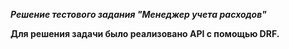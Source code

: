 ___Решение тестового задания "Менеджер учета расходов"___ 
 
 __Для решения задачи было реализовано API с помощью DRF.__
